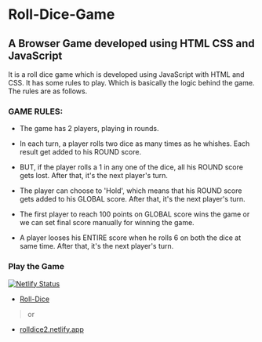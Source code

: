 # Roll-Dice-Game


## A Browser Game developed using HTML CSS and JavaScript

It is a roll dice game which is developed using JavaScript with HTML and CSS. It has some rules to play. 
Which is basically the logic behind the game. The rules are as follows. 


### GAME RULES:

* The game has 2 players, playing in rounds.

* In each turn, a player rolls two dice as many times as he whishes. Each result get added to his ROUND score.

* BUT, if the player rolls a 1 in any one of the dice, all his ROUND score gets lost. After that, it's the next player's turn.

* The player can choose to 'Hold', which means that his ROUND score gets added to his GLOBAL score. After that, it's the next player's turn.

* The first player to reach 100 points on GLOBAL score wins the game or we can set final score manually for winning the game.

* A player looses his ENTIRE score when he rolls 6 on both the dice at same time. After that, it's the next player's turn.

### Play the Game

[![Netlify Status](https://api.netlify.com/api/v1/badges/a8885ed6-7e48-4434-8ff6-78e42113faee/deploy-status)](https://app.netlify.com/sites/rolldice2/deploys)

* [Roll-Dice](https://iamajaykharat.github.io/Roll-Dice-Game/)
>or
* [rolldice2.netlify.app](https://rolldice2.netlify.app/)
